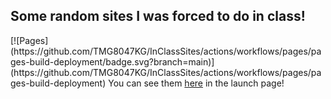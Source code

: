 <h2>Some random sites I was forced to do in class!</h2>
[![Pages](https://github.com/TMG8047KG/InClassSites/actions/workflows/pages/pages-build-deployment/badge.svg?branch=main)](https://github.com/TMG8047KG/InClassSites/actions/workflows/pages/pages-build-deployment)
You can see them <a href="https://tmg8047kg.github.io/InClassSites/">here</a> in the launch page!
